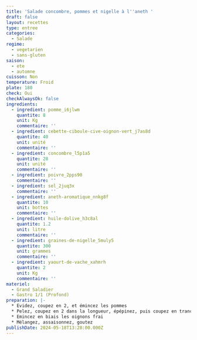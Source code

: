 ```yaml
---
title: 'Salade concombre, pommes et nigelle à l''aneth '
draft: false
layout: recettes
type: entree
categories:
  - Salade
regime:
  - vegetarien
  - sans-gluten
saison:
  - ete
  - automne
cuisson: Non
temperature: Froid
plate: 180
check: Oui
checkAlwaysOk: false
ingredients:
  - ingredient: pomme_i6jlwm
    quantite: 8
    unit: Kg
    commentaire: ''
  - ingredient: cebette-ciboule-cive-oignon-vert_j7as8d
    quantite: 40
    unit: unité
    commentaire: ''
  - ingredient: concombre_l5p1a5
    quantite: 28
    unit: unité
    commentaire: ''
  - ingredient: poivre_2pps90
    commentaire: ''
  - ingredient: sel_2juq3x
    commentaire: ''
  - ingredient: aneth-aromatique_nnkg8f
    quantite: 10
    unit: bottes
    commentaire: ''
  - ingredient: huile-dolive_h3c8al
    quantite: 1.2
    unit: litre
    commentaire: ''
  - ingredient: graines-de-nigelle_5muly5
    quantite: 300
    unit: grammes
    commentaire: ''
  - ingredient: yaourt-de-vache_xahmrh
    quantite: 2
    unit: Kg
    commentaire: ''
materiel:
  - Grand Saladier
  - Gastro 1/1 (Profond)
preparation: |-
  * Evidez, coupez en 2, et émincez les pommes
  * Pelez, coupez en 2 dans la longueur, épépinez, puis coupez en tranche de 5mm d'épaisseur les concombre
  * Emincez en biais les oignons frai
  * Mélangez, assaisonnez, goutez
publishDate: 2024-05-18T13:28:00.000Z
---
```

